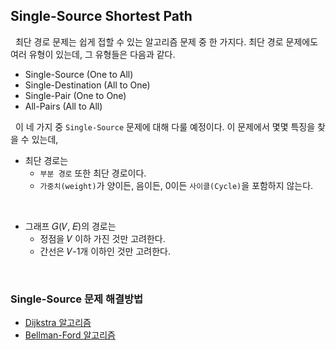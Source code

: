 ## Single-Source Shortest Path

&nbsp; 최단 경로 문제는 쉽게 접할 수 있는 알고리즘 문제 중 한 가지다. 최단 경로 문제에도 여러 유형이 있는데, 그 유형들은 다음과 같다.

- Single-Source (One to All)
- Single-Destination (All to One)
- Single-Pair (One to One)
- All-Pairs (All to All)

&nbsp; 이 네 가지 중 `Single-Source` 문제에 대해 다룰 예정이다. 이 문제에서 몇몇 특징을 찾을 수 있는데,

- 최단 경로는
  - `부분 경로` 또한 최단 경로이다.
  - `가중치(weight)`가 양이든, 음이든, 0이든 `사이클(Cycle)`을 포함하지 않는다.

<br>

- 그래프 𝐺(𝑉, 𝐸)의 경로는
  - 정점을 𝑉 이하 가진 것만 고려한다.
  - 간선은 𝑉-1개 이하인 것만 고려한다.

<br>

### Single-Source 문제 해결방법

- [Dijkstra 알고리즘](https://github.com/lcomment/development-recipes/blob/main/Computer%20Science/Algorithm/dijkstra.md)
- [Bellman-Ford 알고리즘](https://github.com/lcomment/development-recipes/blob/main/Computer%20Science/Algorithm/bellmanFord.md)

